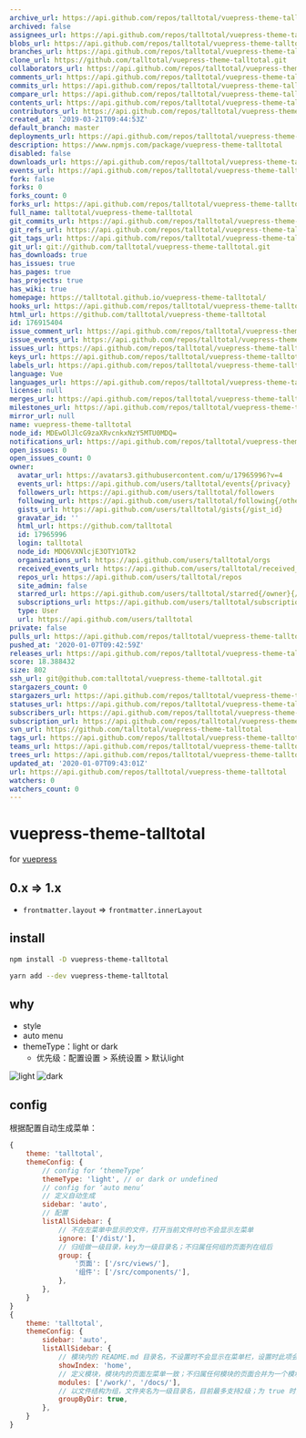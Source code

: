 ```yaml
---
archive_url: https://api.github.com/repos/talltotal/vuepress-theme-talltotal/{archive_format}{/ref}
archived: false
assignees_url: https://api.github.com/repos/talltotal/vuepress-theme-talltotal/assignees{/user}
blobs_url: https://api.github.com/repos/talltotal/vuepress-theme-talltotal/git/blobs{/sha}
branches_url: https://api.github.com/repos/talltotal/vuepress-theme-talltotal/branches{/branch}
clone_url: https://github.com/talltotal/vuepress-theme-talltotal.git
collaborators_url: https://api.github.com/repos/talltotal/vuepress-theme-talltotal/collaborators{/collaborator}
comments_url: https://api.github.com/repos/talltotal/vuepress-theme-talltotal/comments{/number}
commits_url: https://api.github.com/repos/talltotal/vuepress-theme-talltotal/commits{/sha}
compare_url: https://api.github.com/repos/talltotal/vuepress-theme-talltotal/compare/{base}...{head}
contents_url: https://api.github.com/repos/talltotal/vuepress-theme-talltotal/contents/{+path}
contributors_url: https://api.github.com/repos/talltotal/vuepress-theme-talltotal/contributors
created_at: '2019-03-21T09:44:53Z'
default_branch: master
deployments_url: https://api.github.com/repos/talltotal/vuepress-theme-talltotal/deployments
description: https://www.npmjs.com/package/vuepress-theme-talltotal
disabled: false
downloads_url: https://api.github.com/repos/talltotal/vuepress-theme-talltotal/downloads
events_url: https://api.github.com/repos/talltotal/vuepress-theme-talltotal/events
fork: false
forks: 0
forks_count: 0
forks_url: https://api.github.com/repos/talltotal/vuepress-theme-talltotal/forks
full_name: talltotal/vuepress-theme-talltotal
git_commits_url: https://api.github.com/repos/talltotal/vuepress-theme-talltotal/git/commits{/sha}
git_refs_url: https://api.github.com/repos/talltotal/vuepress-theme-talltotal/git/refs{/sha}
git_tags_url: https://api.github.com/repos/talltotal/vuepress-theme-talltotal/git/tags{/sha}
git_url: git://github.com/talltotal/vuepress-theme-talltotal.git
has_downloads: true
has_issues: true
has_pages: true
has_projects: true
has_wiki: true
homepage: https://talltotal.github.io/vuepress-theme-talltotal/
hooks_url: https://api.github.com/repos/talltotal/vuepress-theme-talltotal/hooks
html_url: https://github.com/talltotal/vuepress-theme-talltotal
id: 176915404
issue_comment_url: https://api.github.com/repos/talltotal/vuepress-theme-talltotal/issues/comments{/number}
issue_events_url: https://api.github.com/repos/talltotal/vuepress-theme-talltotal/issues/events{/number}
issues_url: https://api.github.com/repos/talltotal/vuepress-theme-talltotal/issues{/number}
keys_url: https://api.github.com/repos/talltotal/vuepress-theme-talltotal/keys{/key_id}
labels_url: https://api.github.com/repos/talltotal/vuepress-theme-talltotal/labels{/name}
language: Vue
languages_url: https://api.github.com/repos/talltotal/vuepress-theme-talltotal/languages
license: null
merges_url: https://api.github.com/repos/talltotal/vuepress-theme-talltotal/merges
milestones_url: https://api.github.com/repos/talltotal/vuepress-theme-talltotal/milestones{/number}
mirror_url: null
name: vuepress-theme-talltotal
node_id: MDEwOlJlcG9zaXRvcnkxNzY5MTU0MDQ=
notifications_url: https://api.github.com/repos/talltotal/vuepress-theme-talltotal/notifications{?since,all,participating}
open_issues: 0
open_issues_count: 0
owner:
  avatar_url: https://avatars3.githubusercontent.com/u/17965996?v=4
  events_url: https://api.github.com/users/talltotal/events{/privacy}
  followers_url: https://api.github.com/users/talltotal/followers
  following_url: https://api.github.com/users/talltotal/following{/other_user}
  gists_url: https://api.github.com/users/talltotal/gists{/gist_id}
  gravatar_id: ''
  html_url: https://github.com/talltotal
  id: 17965996
  login: talltotal
  node_id: MDQ6VXNlcjE3OTY1OTk2
  organizations_url: https://api.github.com/users/talltotal/orgs
  received_events_url: https://api.github.com/users/talltotal/received_events
  repos_url: https://api.github.com/users/talltotal/repos
  site_admin: false
  starred_url: https://api.github.com/users/talltotal/starred{/owner}{/repo}
  subscriptions_url: https://api.github.com/users/talltotal/subscriptions
  type: User
  url: https://api.github.com/users/talltotal
private: false
pulls_url: https://api.github.com/repos/talltotal/vuepress-theme-talltotal/pulls{/number}
pushed_at: '2020-01-07T09:42:59Z'
releases_url: https://api.github.com/repos/talltotal/vuepress-theme-talltotal/releases{/id}
score: 18.388432
size: 802
ssh_url: git@github.com:talltotal/vuepress-theme-talltotal.git
stargazers_count: 0
stargazers_url: https://api.github.com/repos/talltotal/vuepress-theme-talltotal/stargazers
statuses_url: https://api.github.com/repos/talltotal/vuepress-theme-talltotal/statuses/{sha}
subscribers_url: https://api.github.com/repos/talltotal/vuepress-theme-talltotal/subscribers
subscription_url: https://api.github.com/repos/talltotal/vuepress-theme-talltotal/subscription
svn_url: https://github.com/talltotal/vuepress-theme-talltotal
tags_url: https://api.github.com/repos/talltotal/vuepress-theme-talltotal/tags
teams_url: https://api.github.com/repos/talltotal/vuepress-theme-talltotal/teams
trees_url: https://api.github.com/repos/talltotal/vuepress-theme-talltotal/git/trees{/sha}
updated_at: '2020-01-07T09:43:01Z'
url: https://api.github.com/repos/talltotal/vuepress-theme-talltotal
watchers: 0
watchers_count: 0
---
```


# vuepress-theme-talltotal

for [vuepress](https://vuepress.vuejs.org/zh/config/#theme)

## 0.x => 1.x
- `frontmatter.layout` => `frontmatter.innerLayout`


## install

```bash
npm install -D vuepress-theme-talltotal

yarn add --dev vuepress-theme-talltotal
```

## why
- style
- auto menu
- themeType：light or dark
    - 优先级：配置设置 > 系统设置 > 默认light

![light](https://talltotal.github.io/vuepress-theme-talltotal/imgs/light.jpg)
![dark](https://talltotal.github.io/vuepress-theme-talltotal/imgs/dark.jpg)

## config

根据配置自动生成菜单：

```js
{
    theme: 'talltotal',
    themeConfig: {
        // config for ‘themeType’
        themeType: 'light', // or dark or undefined
        // config for ‘auto menu’
        // 定义自动生成
        sidebar: 'auto',
        // 配置
        listAllSidebar: {
            // 不在左菜单中显示的文件，打开当前文件时也不会显示左菜单
            ignore: ['/dist/'],
            // 归组做一级目录，key为一级目录名；不归属任何组的页面列在组后
            group: {
                '页面': ['/src/views/'],
                '组件': ['/src/components/'],
            },
        },
    }
}
{
    theme: 'talltotal',
    themeConfig: {
        sidebar: 'auto',
        listAllSidebar: {
            // 模块内的 README.md 目录名，不设置时不会显示在菜单栏，设置时此项会列在左菜单的第一个
            showIndex: 'home',
            // 定义模块，模块内的页面左菜单一致；不归属任何模块的页面合并为一个模块
            modules: ['/work/', '/docs/'],
            // 以文件结构为组，文件夹名为一级目录名，目前最多支持2级；为 true 时，group 配置无效
            groupByDir: true,
        },
    }
}
```
